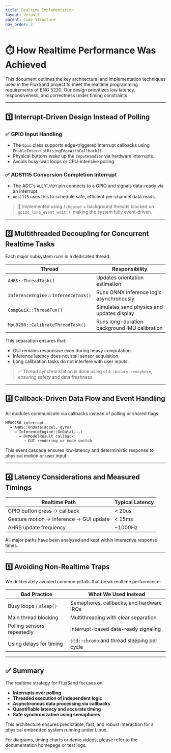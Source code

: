 ```yaml
---
title: Realtime Implementation
layout: default
parent: Code Structure
nav_order: 2
---
```


# ⏱️ How Realtime Performance Was Achieved

This document outlines the key architectural and implementation techniques used in the FluxSand project to meet the realtime programming requirements of ENG 5220. Our design prioritizes low latency, responsiveness, and correctness under timing constraints.

---

## 1️⃣ Interrupt-Driven Design Instead of Polling

### ✅ GPIO Input Handling
- The `Gpio` class supports edge-triggered interrupt callbacks using `EnableInterruptRisingEdgeWithCallback()`.
- Physical buttons wake up the `InputHandler` via hardware interrupts.
- Avoids busy-wait loops or CPU-intensive polling.

### ✅ ADS1115 Conversion Completion Interrupt
- The ADC's `ALERT/RDY` pin connects to a GPIO and signals data-ready via an interrupt.
- `Ads1115` uses this to schedule safe, efficient per-channel data reads.

> 📌 Implemented using `libgpiod` + background threads blocked on `gpiod_line_event_wait()`, making the system fully event-driven.

---

## 2️⃣ Multithreaded Decoupling for Concurrent Realtime Tasks

Each major subsystem runs in a dedicated thread:

| Thread             | Responsibility                              |
|--------------------|---------------------------------------------|
| `AHRS::ThreadTask()` | Updates orientation estimation              |
| `InferenceEngine::InferenceTask()` | Runs ONNX inference logic asynchronously |
| `CompGuiX::ThreadFun()` | Simulates sand physics and updates display   |
| `Mpu9250::CalibrateThreadTask()` | Runs long-duration background IMU calibration |

This separation ensures that:
- GUI remains responsive even during heavy computation.
- Inference latency does not stall sensor acquisition.
- Long calibration tasks do not interfere with user inputs.

> ✅ Thread synchronization is done using `std::binary_semaphore`, ensuring safety and data freshness.

---

## 3️⃣ Callback-Driven Data Flow and Event Handling

All modules communicate via callbacks instead of polling or shared flags:

```text
MPU9250 interrupt
  → AHRS::OnData(accel, gyro)
    → InferenceEngine::OnData(...)
      → OnModelResult callback
        → GUI rendering or mode switch
```

This event cascade ensures low-latency and deterministic response to physical motion or user input.

---

## 4️⃣ Latency Considerations and Measured Timings

| Realtime Path                          | Typical Latency   |
|----------------------------------------|-------------------|
| GPIO button press → callback           | < 20us             |
| Gesture motion → inference → GUI update| < 15ms            |
| AHRS update frequency                  | ~1000Hz            |

All major paths have been analyzed and kept within interactive response times.

---

## 5️⃣ Avoiding Non-Realtime Traps

We deliberately avoided common pitfalls that break realtime performance:

| Bad Practice               | What We Used Instead                        |
|---------------------------|---------------------------------------------|
| Busy loops / `sleep()`    | Semaphores, callbacks, and hardware IRQs    |
| Main thread blocking      | Multithreading with clear separation        |
| Polling sensors repeatedly| Interrupt-based data-ready signaling        |
| Using delays for timing   | `std::chrono` and thread sleeping per cycle |

---

## ✅ Summary

The realtime strategy for FluxSand focuses on:

- **Interrupts over polling**
- **Threaded execution of independent logic**
- **Asynchronous data processing via callbacks**
- **Quantifiable latency and accurate timing**
- **Safe synchronization using semaphores**

This architecture ensures predictable, fast, and robust interaction for a physical embedded system running under Linux.

For diagrams, timing charts or demo videos, please refer to the documentation homepage or test logs.